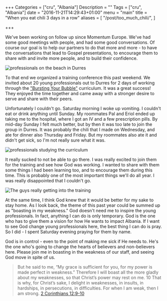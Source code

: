 +++
Categories = ["cru", "Albania"]
Description = ""
Tags = ["cru", "Albania"]
date = "2016-11-21T14:29:43+01:00"
menu = "main"
title = "When you eat chili 3 days in a row"
aliases = [
  "/post/too_much_chili/",
]

+++

We've been working on follow up since Momentum Europe.  We've had some good
meetings with people, and had some good conversations.  Of course our goal is
to help our partners to do that more and more - to have the conversations that
lead to Gospel presentations, to encourage them to share with and invite
more people, and to build their confidence.

![professionals on the beach in Durres](/images/yps_byb_1.jpg)

To that end we organized a training conference this past weekend.  We invited
about 20 young professionals out to Durres for 2 days of working through the
["Bursting Your Bubble"](http://burstingyourbubble.org/) curriculum.  It was
a great success!  They enjoyed the time together and came away with a stronger
desire to serve and share with their peers.

Unfortunately I couldn't go.  Saturday morning I woke up vomiting.  I couldn't
eat or drink anything until Sunday.  My roommates Pal and Eriol ended up taking
me to the hospital, where I got an IV and a few prescription pills.  By mid-day
Sunday I felt much better, but by then it was too late to join the group in Durres.
It was probably the chili that I made on Wednesday, and ate for dinner also
Thursday and Friday.  But my roommates also ate it and didn't get sick, so I'm
not really sure what it was.

![professionals studying the curriculum](/images/yps_byb_2.jpg)

It really sucked to not be able to go there.  I was really excited to join them
for the training and see how God was working.  I wanted to share with them some
things I had been learning too, and to encourage them during this time.  This is
probably one of the most important things we'll do all year.  I was really
disappointed that I couldn't go.

![The guys really getting into the training](/images/yps_byb_3.jpg)

At the same time, I think God knew that it would be better for my sake to stay
home.  As I look back, the theme of this past year could be summed up as "boasting
in my weakness."  God doesn't need me to inspire the young professionals.  In fact,
anything I can do is only temporary.  God is the one who has to give them a vision
for how He wants to impact Albania.  If I want to see God change young professionals
here, the best thing I can do is pray.  So I did - I spent Saturday evening
praying for them by name.

God is in control - even to the point of making me sick if He needs to.  He's
the one who's going to change the hearts of believers and non-believers here.
Please join me in boasting in the weakness of our staff, and seeing God move
in spite of us.

> But he said to me, “My grace is sufficient for you, for my power is made perfect in
> weakness.” Therefore I will boast all the more gladly about my weaknesses, so
> that Christ’s power may rest on me. 10 That is why, for Christ’s sake, I delight
> in weaknesses, in insults, in hardships, in persecutions, in difficulties. For
> when I am weak, then I am strong.
> <span class="source"><a href="http://biblehub.com/niv/2_corinthians/12.htm">2 Corinthians 12:9-10</a></span>
